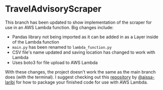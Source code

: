 # TravelAdvisoryScraper

This branch has been updated to show implementation of the scraper for use in an AWS Lambda function. Big changes include:

- Pandas library not being imported as it can be added in as a Layer inside of the Lambda function
- `main.py` has been renamed to `lambda_function.py`
- CSV file's name updated and saving location has changed to work with Lambda
- Uses boto3 for file upload to AWS Lambda

With these changes, the project doesn't work the same as the main branch does (with the terminal). I suggest checking out this [repository](https://github.com/aissa-laribi/bs4-in-lambda) by [@aissa-laribi](https://github.com/aissa-laribi) for how to package your finished code for use with AWS Lambda.
